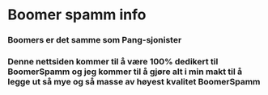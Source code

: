 <h1>Boomer spamm info</h1>
<h3>Boomers er det samme som Pang-sjonister</h3>
<h3>Denne nettsiden kommer til å være 100% dedikert til BoomerSpamm
  og jeg kommer til å gjøre alt i min makt til å legge ut så mye
  og så masse av høyest kvalitet BoomerSpamm</h3>
